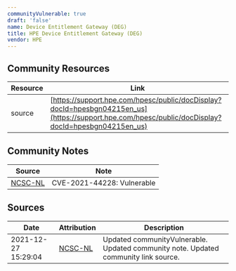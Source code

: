 ```yaml
---
communityVulnerable: true
draft: 'false'
name: Device Entitlement Gateway (DEG)
title: HPE Device Entitlement Gateway (DEG)
vendor: HPE
---
```



## Community Resources
| Resource | Link |
| --- | --- |
| source | [https://support.hpe.com/hpesc/public/docDisplay?docId=hpesbgn04215en_us](https://support.hpe.com/hpesc/public/docDisplay?docId=hpesbgn04215en_us) |

## Community Notes
| Source | Note |
| --- | --- |
| [NCSC-NL](https://github.com/NCSC-NL/log4shell/blob/main/software/README.md) | CVE-2021-44228: Vulnerable </ul> |

## Sources
| Date | Attribution | Description |
| --- | --- | --- |
| 2021-12-27 15:29:04 | [NCSC-NL](https://github.com/NCSC-NL/log4shell/blob/main/software/README.md) | Updated communityVulnerable. Updated community note. Updated community link source.  |
